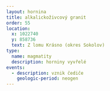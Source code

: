 ```yaml
---
layout: hornina
title: alkalickoživcový granit
order: 55
location:
  x: 1022740
  y: 858736
  text: Z lomu Krásno (okres Sokolov)
type:
  name: magmatity
  description: horniny vyvřelé
events:
  - description: vznik čediče
    geologic-period: neogen
---
```


